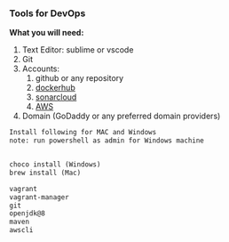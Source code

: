 ### Tools for DevOps

**What you will need:**
1. Text Editor: sublime or vscode
2. Git
3. Accounts:
   1. github or any repository
   2. [dockerhub](https://hub.docker.com/)
   3. [sonarcloud](https://sonarcloud.io/project/configuration?id=reyesdf)
   4. [AWS](https://portal.aws.amazon.com/billing/signup?refid=em_127222&redirect_url=https%3A%2F%2Faws.amazon.com%2Fregistration-confirmation#/start/email)
4. Domain (GoDaddy or any preferred domain providers)

```Markdown
Install following for MAC and Windows
note: run powershell as admin for Windows machine


choco install (Windows)
brew install (Mac)

vagrant
vagrant-manager
git
openjdk@8
maven
awscli

```
